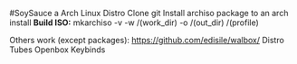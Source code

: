 #SoySauce a Arch Linux Distro
Clone git 
Install archiso package to an arch install
**Build ISO:**
	mkarchiso -v -w /(work_dir) -o /(out_dir) /(profile)
	
Others work (except packages):
https://github.com/edisile/walbox/
Distro Tubes Openbox Keybinds